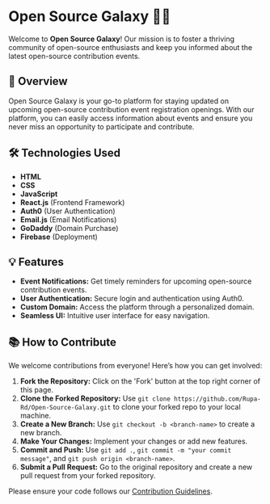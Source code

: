 # Open Source Galaxy 🚀🌌

Welcome to **Open Source Galaxy**! Our mission is to foster a thriving community of open-source enthusiasts and keep you informed about the latest open-source contribution events.

## 🌟 Overview

Open Source Galaxy is your go-to platform for staying updated on upcoming open-source contribution event registration openings. With our platform, you can easily access information about events and ensure you never miss an opportunity to participate and contribute.

## 🛠️ Technologies Used

- **HTML**
- **CSS**
- **JavaScript**
- **React.js** (Frontend Framework)
- **Auth0** (User Authentication)
- **Email.js** (Email Notifications)
- **GoDaddy** (Domain Purchase)
- **Firebase** (Deployment)

## 💡 Features

- **Event Notifications:** Get timely reminders for upcoming open-source contribution events.
- **User Authentication:** Secure login and authentication using Auth0.
- **Custom Domain:** Access the platform through a personalized domain.
- **Seamless UI:** Intuitive user interface for easy navigation.

## 📚 How to Contribute

We welcome contributions from everyone! Here’s how you can get involved:

1. **Fork the Repository:** Click on the 'Fork' button at the top right corner of this page.
2. **Clone the Forked Repository:** Use `git clone https://github.com/Rupa-Rd/Open-Source-Galaxy.git` to clone your forked repo to your local machine.
3. **Create a New Branch:** Use `git checkout -b <branch-name>` to create a new branch.
4. **Make Your Changes:** Implement your changes or add new features.
5. **Commit and Push:** Use `git add .`, `git commit -m "your commit message"`, and `git push origin <branch-name>`.
6. **Submit a Pull Request:** Go to the original repository and create a new pull request from your forked repository.

Please ensure your code follows our [Contribution Guidelines](Contributors.md).


